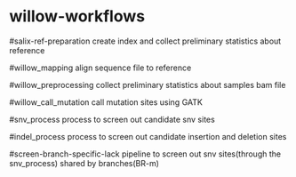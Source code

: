 # willow-workflows

#salix-ref-preparation
create index and collect preliminary statistics about reference

#willow_mapping
align sequence file to reference

#willow_preprocessing
collect preliminary statistics about samples bam file

#willow_call_mutation
call mutation sites using GATK

#snv_process
process to screen out candidate snv sites

#indel_process 
process to screen out candidate insertion and deletion sites

#screen-branch-specific-lack
pipeline to screen out snv sites(through the snv_process) shared by branches(BR-m)
